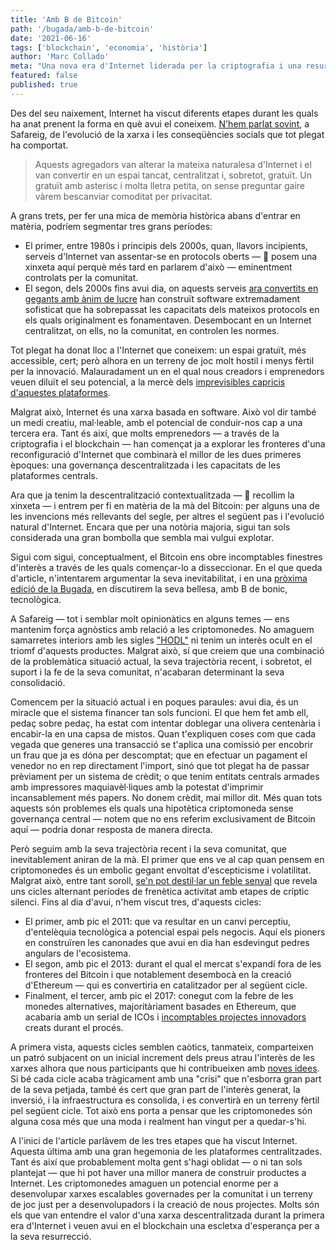 ```yaml
---
title: 'Amb B de Bitcoin'
path: '/bugada/amb-b-de-bitcoin'
date: '2021-06-16'
tags: ['blockchain', 'economia', 'història']
author: 'Marc Collado'
meta: "Una nova era d'Internet liderada per la criptografia i una resurrecció de sistemes descentralitzats podria estar a tocar."
featured: false
published: true
---
```


Des del seu naixement, Internet ha viscut diferents etapes durant les quals ha anat prenent la forma en què avui el coneixem. [N'hem parlat sovint](https://safareig.netlify.app/bugada/creadors-dos-punt-zero), a Safareig, de l'evolució de la xarxa i les conseqüències socials que tot plegat ha comportat.

> Aquests agregadors van alterar la mateixa naturalesa d'Internet i el van convertir en un espai tancat, centralitzat i, sobretot, gratuït. Un gratuït amb asterisc i molta lletra petita, on sense preguntar gaire vàrem bescanviar comoditat per privacitat.

A grans trets, per fer una mica de memòria històrica abans d'entrar en matèria, podríem segmentar tres grans períodes:

- El primer, entre 1980s i principis dels 2000s, quan, llavors incipients, serveis d'Internet van assentar-se en protocols oberts — 📍 posem una xinxeta aquí perquè més tard en parlarem d'això — eminentment controlats per la comunitat.
- El segon, dels 2000s fins avui dia, on aquests serveis [ara convertits en gegants amb ànim de lucre](https://safareig.netlify.app/bugada/dispo-world) han construït software extremadament sofisticat que ha sobrepassat les capacitats dels mateixos protocols en els quals originalment es fonamentaven. Desembocant en un Internet centralitzat, on ells, no la comunitat, en controlen les normes.

Tot plegat ha donat lloc a l'Internet que coneixem: un espai gratuït, més accessible, cert; però alhora en un terreny de joc molt hostil i menys fèrtil per la innovació. Malauradament un en el qual nous creadors i emprenedors veuen diluït el seu potencial, a la mercè dels [imprevisibles capricis d'aquestes plataformes](https://rss.com/podcasts/safareig/141146).

Malgrat això, Internet és una xarxa basada en software. Això vol dir també un medi creatiu, mal·leable, amb el potencial de conduir-nos cap a una tercera era. Tant és així, que molts emprenedors — a través de la criptografia i el blockchain — han començat ja a explorar les fronteres d'una reconfiguració d'Internet que combinarà el millor de les dues primeres èpoques: una governança descentralitzada i les capacitats de les plataformes centrals.

Ara que ja tenim la descentralització contextualitzada — 📍 recollim la xinxeta — i entrem per fi en matèria de la mà del Bitcoin: per alguns una de les invencions més rellevants del segle, per altres el següent pas i l'evolució natural d'Internet. Encara que per una notòria majoria, sigui tan sols considerada una gran bombolla que sembla mai vulgui explotar.

Sigui com sigui, conceptualment, el Bitcoin ens obre incomptables finestres d'interès a través de les quals començar-lo a disseccionar. En el que queda d'article, n'intentarem argumentar la seva inevitabilitat, i en una [pròxima edició de la Bugada](https://safareig.netlify.app/bugada/blockchain-de-bonic), en discutirem la seva bellesa, amb B de bonic, tecnològica.

A Safareig — tot i semblar molt opinionàtics en alguns temes — ens mantenim força agnòstics amb relació a les criptomonedes. No amaguem samarretes interiors amb les sigles ["HODL"](https://en.wikipedia.org/wiki/Bitcoin#Term_%22HODL%22) ni tenim un interès ocult en el triomf d'aquests productes. Malgrat això, sí que creiem que una combinació de la problemàtica situació actual, la seva trajectòria recent, i sobretot, el suport i la fe de la seva comunitat, n'acabaran determinant la seva consolidació.

Comencem per la situació actual i en poques paraules: avui dia, és un miracle que el sistema financer tan sols funcioni. El que hem fet amb ell, pedaç sobre pedaç, ha estat com intentar doblegar una olivera centenària i encabir-la en una capsa de mistos. Quan t'expliquen coses com que cada vegada que generes una transacció se t'aplica una comissió per encobrir un frau que ja es dóna per descomptat; que en efectuar un pagament el venedor no en rep directament l'import, sinó que tot plegat ha de passar prèviament per un sistema de crèdit; o que tenim entitats centrals armades amb impressores maquiavèl·liques amb la potestat d'imprimir incansablement més papers. No donem crèdit, mai millor dit. Més quan tots aquests són problemes els quals una hipotètica criptomoneda sense governança central — notem que no ens referim exclusivament de Bitcoin aquí — podria donar resposta de manera directa.

Però seguim amb la seva trajectòria recent i la seva comunitat, que inevitablement aniran de la mà. El primer que ens ve al cap quan pensem en criptomonedes és un embolic gegant envoltat d'escepticisme i volatilitat. Malgrat això, entre tant soroll, [se'n pot destil·lar un feble senyal](https://www.youtube.com/watch?v=xlvdg1Mt7dM) que revela uns cicles alternant períodes de frenètica activitat amb etapes de críptic silenci. Fins al dia d'avui, n'hem viscut tres, d'aquests cicles:

- El primer, amb pic el 2011: que va resultar en un canvi perceptiu, d'entelèquia tecnològica a potencial espai pels negocis. Aquí els pioners en construïren les canonades que avui en dia han esdevingut pedres angulars de l'ecosistema.
- El segon, amb pic el 2013: durant el qual el mercat s'expandí fora de les fronteres del Bitcoin i que notablement desembocà en la creació d'Ethereum — qui es convertiria en catalitzador per al següent cicle.
- Finalment, el tercer, amb pic el 2017: conegut com la febre de les monedes alternatives, majoritàriament basades en Ethereum, que acabaria amb un serial de ICOs i [incomptables projectes innovadors](https://safareig.netlify.app/bugada/nft-virtuals) creats durant el procés.

A primera vista, aquests cicles semblen caòtics, tanmateix, comparteixen un patró subjacent on un inicial increment dels preus atrau l'interès de les xarxes alhora que nous participants que hi contribueixen amb [noves idees](https://rss.com/podcasts/safareig/149820). Si bé cada cicle acaba tràgicament amb una "crisi" que n'esborra gran part de la seva petjada, també és cert que gran part de l'interès generat, la inversió, i la infraestructura es consolida, i es convertirà en un terreny fèrtil pel següent cicle. Tot això ens porta a pensar que les criptomonedes són alguna cosa més que una moda i realment han vingut per a quedar-s'hi.

A l'inici de l'article parlàvem de les tres etapes que ha viscut Internet. Aquesta última amb una gran hegemonia de les plataformes centralitzades. Tant és així que probablement molta gent s'hagi oblidat — o ni tan sols plantejat — que hi pot haver una millor manera de construir productes a Internet. Les criptomonedes amaguen un potencial enorme per a desenvolupar xarxes escalables governades per la comunitat i un terreny de joc just per a desenvolupadors i la creació de nous projectes. Molts són els que van entendre el valor d'una xarxa descentralitzada durant la primera era d'Internet i veuen avui en el blockchain una escletxa d'esperança per a la seva resurrecció.
